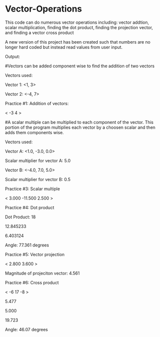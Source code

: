# Vector-Operations
This code can do numerous vector operations including: vector addtion, scalar multiplication, finding the dot product, finding the projection vector, and finding a vector cross product

A new version of this project has been created such that numbers are no longer hard coded but instead read values from user input. 

Output: 

#Vectors can be added component wise to find the addition of two vectors

Vectors used: 

Vector 1: <1, 3>

Vector 2: <-4, 7>

Practice #1: Addition of vectors: 


< -3  4 >

#A scalar multiple can be multiplied to each component of the vector. This portion of the program multiplies each vector by a choosen scalar and then adds them
components wise.

Vectors used: 

Vector A: <1.0, -3.0, 0.0> 

Scalar multiplier for vector A: 5.0

Vector B: <-4.0, 7.0, 5.0>

Scalar multiplier for vector B: 0.5

Practice #3: Scalar multiple

< 3.000  -11.500  2.500 >

Practice #4: Dot product

Dot Product: 18

12.845233

6.403124

Angle: 77.361 degrees

Practice #5: Vector projection

< 2.800 3.600 >

Magnitude of projeciton vector: 4.561

Practice #6: Cross product

< -6 17 -8 >

5.477

5.000

19.723

Angle: 46.07 degrees
